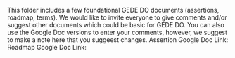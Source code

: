 This folder includes a few foundational GEDE DO documents (assertions, roadmap, terms).
We would like to invite everyone to give comments and/or suggest other documents which could be basic for GEDE DO. 
You can also use the Google Doc versions to enter your comments, however, we suggest to make a note here that you suggeest changes. 
Assertion Google Doc Link:
Roadmap Google Doc Link: 
